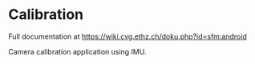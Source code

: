 Calibration
===========

Full documentation at https://wiki.cvg.ethz.ch/doku.php?id=sfm:android 

Camera calibration application using IMU.